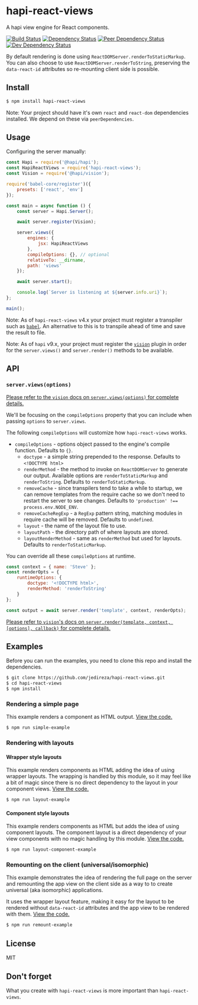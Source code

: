 # hapi-react-views

A hapi view engine for React components.

[![Build Status](https://img.shields.io/travis/jedireza/hapi-react-views.svg)](https://travis-ci.org/jedireza/hapi-react-views)
[![Dependency Status](https://img.shields.io/david/jedireza/hapi-react-views.svg)](https://david-dm.org/jedireza/hapi-react-views)
[![Peer Dependency Status](https://img.shields.io/david/peer/jedireza/hapi-react-views.svg)](https://david-dm.org/jedireza/hapi-react-views?type=peer)
[![Dev Dependency Status](https://img.shields.io/david/dev/jedireza/hapi-react-views.svg)](https://david-dm.org/jedireza/hapi-react-views?type=dev)

By default rendering is done using `ReactDOMServer.renderToStaticMarkup`. You
can also choose to use `ReactDOMServer.renderToString`, preserving the
`data-react-id` attributes so re-mounting client side is possible.


## Install

```bash
$ npm install hapi-react-views
```

Note: Your project should have it's own `react` and `react-dom` dependencies
installed. We depend on these via `peerDependencies`.


## Usage

Configuring the server manually:

```js
const Hapi = require('@hapi/hapi');
const HapiReactViews = require('hapi-react-views');
const Vision = require('@hapi/vision');

require('babel-core/register')({
    presets: ['react', 'env']
});

const main = async function () {
    const server = Hapi.Server();

    await server.register(Vision);

    server.views({
        engines: {
            jsx: HapiReactViews
        },
        compileOptions: {}, // optional
        relativeTo: __dirname,
        path: 'views'
    });

    await server.start();

    console.log(`Server is listening at ${server.info.uri}`);
};

main();
```

Note: As of `hapi-react-views` v4.x your project must register a transpiler
such as [`babel`][babel]. An alternative to this is to transpile ahead of time
and save the result to file.

[babel]: https://github.com/babel/babel

Note: As of `hapi` v9.x, your project must register the [`vision`][vision]
plugin in order for the `server.views()` and `server.render()` methods to be
available.

[vision]: https://github.com/hapijs/vision


## API

### `server.views(options)`

[Please refer to the `vision` docs on `server.views(options)` for complete
details.][vision-docs]

[vision-docs]: https://github.com/hapijs/vision/blob/master/API.md#serverviewsoptions

We'll be focusing on the `compileOptions` property that you can include when
passing `options` to `server.views`.

The following `compileOptions` will customize how `hapi-react-views` works.

- `compileOptions` - options object passed to the engine's compile function.
  Defaults to `{}`.
  - `doctype` - a simple string prepended to the response. Defaults to
    `<!DOCTYPE html>`
  - `renderMethod` - the method to invoke on `ReactDOMServer` to generate our
    output. Available options are `renderToStaticMarkup` and `renderToString`.
    Defaults to `renderToStaticMarkup`.
  - `removeCache` - since transpilers tend to take a while to startup, we can
    remove templates from the require cache so we don't need to restart the
    server to see changes. Defaults to `'production' !== process.env.NODE_ENV`.
  - `removeCacheRegExp` - a `RegExp` pattern string, matching modules in
    require cache will be removed. Defaults to `undefined`.
  - `layout` - the name of the layout file to use.
  - `layoutPath` - the directory path of where layouts are stored.
  - `layoutRenderMethod` - same as `renderMethod` but used for layouts.
    Defaults to `renderToStaticMarkup`.

You can override all these `compileOptions` at runtime.

```js
const context = { name: 'Steve' };
const renderOpts = {
    runtimeOptions: {
        doctype: '<!DOCTYPE html>',
        renderMethod: 'renderToString'
    }
};

const output = await server.render('template', context, renderOpts);
```

[Please refer to `vision`'s docs on
`server.render(template, context, [options], callback)` for complete details.](https://github.com/hapijs/vision/blob/master/API.md#serverrendertemplate-context-options-callback)


## Examples

Before you can run the examples, you need to clone this repo and install the
dependencies.

```bash
$ git clone https://github.com/jedireza/hapi-react-views.git
$ cd hapi-react-views
$ npm install
```

### Rendering a simple page

This example renders a component as HTML output. [View the code.][ex-simple]

[ex-simple]: https://github.com/jedireza/hapi-react-views/tree/master/examples/simple

```bash
$ npm run simple-example
```

### Rendering with layouts

#### Wrapper style layouts

This example renders components as HTML adding the idea of using wrapper
layouts. The wrapping is handled by this module, so it may feel like a bit of
magic since there is no direct dependency to the layout in your component
views. [View the code.][ex-layouts]

[ex-layouts]: https://github.com/jedireza/hapi-react-views/tree/master/examples/layout

```bash
$ npm run layout-example
```

#### Component style layouts

This example renders components as HTML but adds the idea of using component
layouts. The component layout is a direct dependency of your view components
with no magic handling by this module. [View the code.][ex-comp-layouts]

[ex-comp-layouts]: https://github.com/jedireza/hapi-react-views/tree/master/examples/layout-component

```bash
$ npm run layout-component-example
```

### Remounting on the client (universal/isomorphic)

This example demonstrates the idea of rendering the full page on the server and
remounting the app view on the client side as a way to to create universal (aka
isomorphic) applications.

It uses the wrapper layout feature, making it easy for the layout to be
rendered without `data-react-id` attributes and the app view to be rendered
with them. [View the code.][ex-remount]

[ex-remount]: https://github.com/jedireza/hapi-react-views/tree/master/examples/remount

```bash
$ npm run remount-example
```


## License

MIT


## Don't forget

What you create with `hapi-react-views` is more important than `hapi-react-views`.
